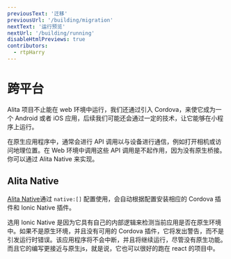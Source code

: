 ```yaml
---
previousText: '迁移'
previousUrl: '/building/migration'
nextText: '运行预览'
nextUrl: '/building/running'
disableHtmlPreviews: true
contributors:
  - rtpHarry
---
```


# 跨平台

Alita 项目不止能在 web 环境中运行，我们还通过引入 Cordova，来使它成为一个 Android 或者 iOS 应用，后续我们可能还会通过一定的技术，让它能够在小程序上运行。

在原生应用程序中，通常会进行 API 调用以与设备进行通信，例如打开相机或访问地理位置。在 Web 环境中调用这些 API 调用是不起作用，因为没有原生桥接。你可以通过 Alita Native 来实现。

## Alita Native

<a href="/native">Alita Native</a>通过 `native:[]` 配置使用，会自动根据配置安装相应的 Cordova 插件和 Ionic Native 插件。

选用 Ionic Native 是因为它具有自己的内部逻辑来检测当前应用是否在原生环境中。如果不是原生环境，并且没有可用的 Cordova 插件，它将发出警告，而不是引发运行时错误。该应用程序将不会中断，并且将继续运行，尽管没有原生功能。而且它的编写更接近与原生js，就是说，它也可以很好的跑在 react 的项目中。
